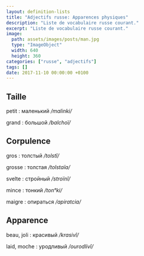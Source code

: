 ```yaml
---
layout: definition-lists
title: "Adjectifs russe: Apparences physiques"
description: "Liste de vocabulaire russe courant."
excerpt: "Liste de vocabulaire russe courant."
image:
  path: assets/images/posts/man.jpg
  type: "ImageObject"
  width: 640
  height: 360
categories: ["russe", "adjectifs"]
tags: []
date: 2017-11-10 00:00:00 +0100
---
```


## Taille

petit
: маленький
*/malinki/*

grand
: большой
*/balchoï/*


## Corpulence

gros
: толстый
*/tolstî/*

grosse
: толстая
*/tolstaïa/*

svelte
: стройный
*/stroïnî/*

mince
: тонкий
*/tonᵉki/*

maigre
: опираться
*/apiratcia/*


## Apparence

beau, joli
: красивый
*/krasivî/*

laid, moche
: уродливый
*/ourodlivî/*
